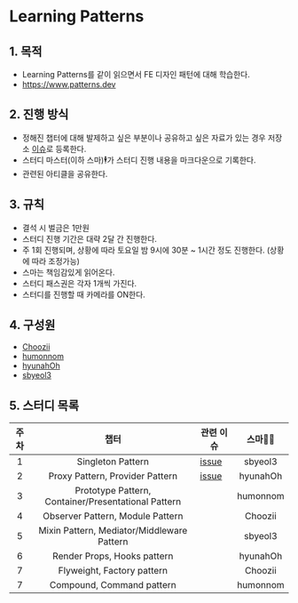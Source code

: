 # Learning Patterns

## 1. 목적
- Learning Patterns를 같이 읽으면서 FE 디자인 패턴에 대해 학습한다.
- https://www.patterns.dev

## 2. 진행 방식
- 정해진 챕터에 대해 발제하고 싶은 부분이나 공유하고 싶은 자료가 있는 경우 저장소 [이슈](https://github.com/holdanddeepdive/refactoring/issues)로 등록한다.
- 스터디 마스터(이하 스마)🕴가 스터디 진행 내용을 마크다운으로 기록한다.
- 관련된 아티클을 공유한다.

## 3. 규칙
- 결석 시 벌금은 1만원
- 스터디 진행 기간은 대략 2달 간 진행한다.
- 주 1회 진행되며, 상황에 따라 토요일 밤 9시에 30분 ~ 1시간 정도 진행한다. (상황에 따라 조정가능)
- 스마는 책임감있게 읽어온다.
- 스터디 패스권은 각자 1개씩 가진다.
- 스터디를 진행할 때 카메라를 ON한다.

## 4. 구성원
 - [Choozii](https://github.com/Choozii)
 - [humonnom](https://github.com/humonnom)
 - [hyunahOh](https://github.com/hyunahOh)
 - [sbyeol3](https://github.com/sbyeol3)

## 5. 스터디 목록

주차 | 챕터 | 관련 이슈 | 스마🦹‍♀️
:---: | :---: | --- | :---:
1 | Singleton Pattern | [issue](https://github.com/holdanddeepdive/patterns/issues/1) | sbyeol3
2 | Proxy Pattern, Provider Pattern | [issue](https://github.com/holdanddeepdive/patterns/issues/5) | hyunahOh
3 | Prototype Pattern, Container/Presentational Pattern | | humonnom
4 | Observer Pattern, Module Pattern | | Choozii
5 | Mixin Pattern, Mediator/Middleware Pattern | | sbyeol3
6 | Render Props, Hooks pattern | | hyunahOh
7 | Flyweight, Factory pattern | | Choozii
7 | Compound, Command pattern | | humonnom



